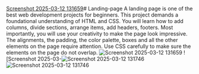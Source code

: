 [Screenshot 2025-03-12 131659]()# Landing-page
A landing page is one of the best web development projects for beginners. This project demands a foundational understanding of HTML and CSS. You will learn how to add columns, divide sections, arrange items, add headers, footers. Most importantly, you will use your creativity to make the page look impressive. The alignments, the padding, the color palette, boxes and all the other elements on the page require attention. Use CSS carefully to make sure the elements on the page do not overlap.
![Screenshot 2025-03-12 131659](https://github.com/user-attachments/assets/e66885bc-8ba8-4209-a65e-b36f8f57d5d0)
![Screenshot 2025-03-![Screenshot 2025-03-12 131746](https://github.com/user-attachments/assets/68c6eb62-03cf-4929-b5cd-fefd93d89325)
![Screenshot 2025-03-12 131746](https://github.com/user-attachments/assets/d09b95d4-aa8e-4641-9764-9159c468fc93)


